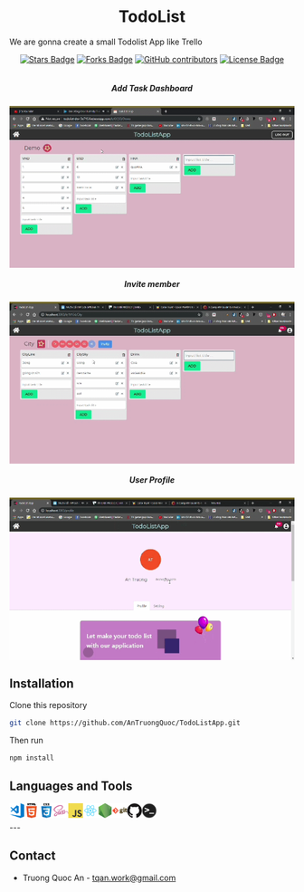 


<h1 align="center">TodoList</h1>
<p>We are gonna create a small Todolist App like Trello</p>

<div align="center">

<a href="https://github.com/AnTruongQuoc/TodoListApp/stargazers"><img src="https://img.shields.io/github/stars/NickMark028/Confession" alt="Stars Badge"/></a>
<a href="https://github.com/AnTruongQuoc/TodoListApp/network/members"><img src="https://img.shields.io/github/forks/NickMark028/Confession" alt="Forks Badge"/></a>
<a href="https://github.com/AnTruongQuoc/TodoListApp/graphs/contributors"><img alt="GitHub contributors" src="https://img.shields.io/github/contributors/NickMark028/Confession?color=2b9348"></a>
<a href="https://github.com/AnTruongQuoc/TodoListApp/blob/master/LICENSE"><img src="https://img.shields.io/github/license/NickMark028/Confession?color=2b9348" alt="License Badge"/></a>

<div style="display: flex; flex-direction:column; justify-content: space-around; ">
  <h5>Add Task Dashboard</h5>
  <img alt="Demo Add Task" src="src/assets/gif/demo_board_addtask.gif"/>
  <h5>Invite member</h5>
  <img alt="Demo Invite" src="src/assets/gif/demo_invite_mem.gif"/>
  <h5>User Profile</h5>
  <img alt="Demo Profile" src="src/assets/gif/demo_profile.gif"/>
</div>
</div>


<!-- INSTALLATION -->
## Installation

Clone this repository
   ```sh
   git clone https://github.com/AnTruongQuoc/TodoListApp.git
   ```

Then run
   ```sh
   npm install
   ```
   
## Languages and Tools
<img align="left" alt="Visual Studio Code" width="26px" src="https://raw.githubusercontent.com/github/explore/80688e429a7d4ef2fca1e82350fe8e3517d3494d/topics/visual-studio-code/visual-studio-code.png" />
<img align="left" alt="HTML5" width="26px" src="https://raw.githubusercontent.com/github/explore/80688e429a7d4ef2fca1e82350fe8e3517d3494d/topics/html/html.png" />
<img align="left" alt="CSS3" width="26px" src="https://raw.githubusercontent.com/github/explore/80688e429a7d4ef2fca1e82350fe8e3517d3494d/topics/css/css.png" />
<img align="left" alt="Sass" width="26px" src="https://raw.githubusercontent.com/github/explore/80688e429a7d4ef2fca1e82350fe8e3517d3494d/topics/sass/sass.png" />
<img align="left" alt="JavaScript" width="26px" src="https://raw.githubusercontent.com/github/explore/80688e429a7d4ef2fca1e82350fe8e3517d3494d/topics/javascript/javascript.png" />
<img align="left" alt="React" width="26px" src="https://raw.githubusercontent.com/github/explore/80688e429a7d4ef2fca1e82350fe8e3517d3494d/topics/react/react.png" />
<img align="left" alt="Node.js" width="26px" src="https://raw.githubusercontent.com/github/explore/80688e429a7d4ef2fca1e82350fe8e3517d3494d/topics/nodejs/nodejs.png" />
<img align="left" alt="Git" width="26px" src="https://raw.githubusercontent.com/github/explore/80688e429a7d4ef2fca1e82350fe8e3517d3494d/topics/git/git.png" />
<img align="left" alt="GitHub" width="26px" src="https://raw.githubusercontent.com/github/explore/78df643247d429f6cc873026c0622819ad797942/topics/github/github.png" />
<img align="left" alt="Terminal" width="26px" src="https://raw.githubusercontent.com/github/explore/80688e429a7d4ef2fca1e82350fe8e3517d3494d/topics/terminal/terminal.png" />

<br />
<br />
---

## Contact
* Truong Quoc An - tqan.work@gmail.com
